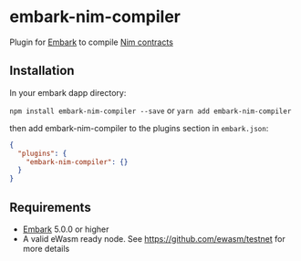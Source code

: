 embark-nim-compiler
======

Plugin for [Embark](https://github.com/embark-framework/embark) to compile [Nim contracts](https://github.com/status-im/nimplay)

## Installation

In your embark dapp directory:

```npm install embark-nim-compiler --save```
or
```yarn add embark-nim-compiler```

then add embark-nim-compiler to the plugins section in `embark.json`:

```Json
{
  "plugins": {
    "embark-nim-compiler": {}
  }
}
```

## Requirements

- [Embark](https://www.npmjs.com/package/embark) 5.0.0 or higher
- A valid eWasm ready node. See https://github.com/ewasm/testnet for more details


